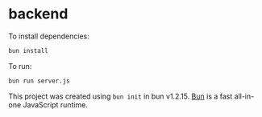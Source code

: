 # backend

To install dependencies:

```bash
bun install
```

To run:

```bash
bun run server.js
```

This project was created using `bun init` in bun v1.2.15. [Bun](https://bun.sh) is a fast all-in-one JavaScript runtime.
